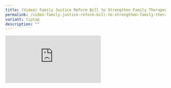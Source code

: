 ```yaml
---
title: (Video) Family Justice Reform Bill to Strengthen Family Therapeutic Justice
permalink: /video-family-justice-reform-bill-to-strengthen-family-therapeutic-justice/
variant: tiptap
description: ""
---
```

<div class="iframe-wrapper">
<iframe allowfullscreen="true" frameborder="0" src="https://www.facebook.com/plugins/video.php?height=314&amp;href=https%3A%2F%2Fwww.facebook.com%2Fminlawsg%2Fvideos%2F6625595397487088%2F&amp;show_text=false&amp;width=560&amp;t=0"></iframe>
</div>
<p></p>